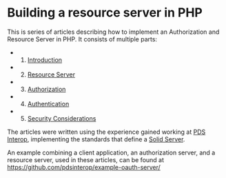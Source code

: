 # Building a resource server in PHP

This is series of articles describing how to implement an Authorization and 
Resource Server in PHP. It consists of multiple parts:

- 1. [Introduction](./01.introduction.md)
- 2. [Resource Server](./02.resource-server.md)
- 3. [Authorization](./03.authorization.md)
- 4. [Authentication](./04.authentication.md)
- 5. [Security Considerations](./05.security-considerations.md)

The articles were written using the experience gained working at [PDS Interop](https://pdsinterop.org),
implementing the standards that define a [Solid Server](solidproject.org/).

An example combining a client application, an authorization server, and a 
resource server, used in these articles, can be found at https://github.com/pdsinterop/example-oauth-server/

